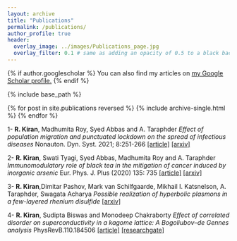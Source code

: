 ```yaml
---
layout: archive
title: "Publications"
permalink: /publications/
author_profile: true
header:
  overlay_image: ../images/Publications_page.jpg
  overlay_filter: 0.1 # same as adding an opacity of 0.5 to a black background
---
```


{% if author.googlescholar %}
  You can also find my articles on <u><a href="{{author.googlescholar}}">my Google Scholar profile</a>.</u>
{% endif %}

{% include base_path %}

{% for post in site.publications reversed %}
  {% include archive-single.html %}
{% endfor %}


1- **R. Kiran**, Madhumita Roy, Syed Abbas and A. Taraphder
  _Effect of population migration and punctuated lockdown on the spread of infectious diseases_
  Nonauton. Dyn. Syst. 2021; 8:251-266 [[article]](https://www.degruyter.com/document/doi/10.1515/msds-2020-0137/html)
  [[arxiv]](https://arxiv.org/abs/2006.15010)

2- **R. Kiran**, Swati Tyagi, Syed Abbas, Madhumita Roy and A. Taraphder 
  _Immunomodulatory role of black tea in the mitigation of cancer induced by inorganic arsenic_
  Eur. Phys. J. Plus (2020) 135: 735 [[article]](https://link.springer.com/article/10.1140%2Fepjp%2Fs13360-020-00766-1)
  [[arxiv]](https://arxiv.org/abs/2005.13489)

3- **R. Kiran**,Dimitar Pashov, Mark van Schilfgaarde, Mikhail I. Katsnelson, A. Taraphder, Swagata Acharya
  _Possible realization of hyperbolic plasmons in a few-layered rhenium disulfide_
  [[arxiv]](https://arxiv.org/abs/2301.06521)

4- **R. Kiran**, Sudipta Biswas and Monodeep Chakraborty
  _Effect of correlated disorder on superconductivity in a kagome lattice: A Bogoliubov–de Gennes analysis_
  PhysRevB.110.184506 [[article]](https://journals.aps.org/prb/abstract/10.1103/PhysRevB.110.184506)
  [[researchgate]](https://www.researchgate.net/publication/385637326_Effect_of_correlated_disorder_on_superconductivity_in_a_kagome_lattice_A_Bogoliubov-de_Gennes_analysis)
